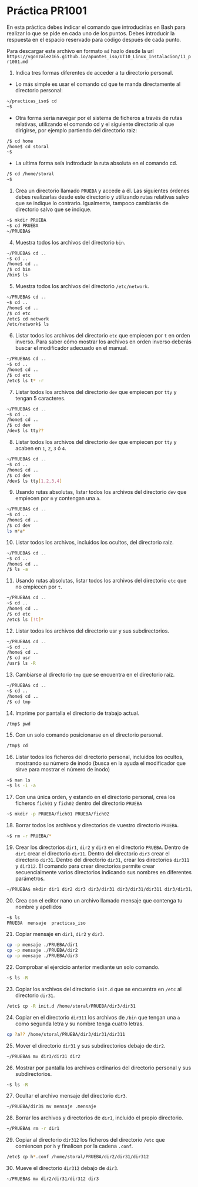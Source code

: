 # Práctica PR1001

En esta práctica debes indicar el comando que introducirías en Bash para realizar lo que se pide en cada uno de los puntos. Debes introducir la respuesta en el espacio reservado para código después de cada punto.

Para descargar este archivo en formato `md` hazlo desde la url `https://vgonzalez165.github.io/apuntes_iso/UT10_Linux_Instalacion/11_pr1001.md`


1. Indica tres formas diferentes de acceder a tu directorio personal. 
- Lo más simple es usar el comando cd que te manda directamente al directorio personal:

```bash
~/practicas_iso$ cd
~$
```

- Otra forma sería navegar por el sistema de ficheros a través de rutas relativas, utilizando el comando cd y el siguiente directorio al que dirigirse, por ejemplo partiendo del directorio raiz:

```bash
/$ cd home
/home$ cd storal
~$
```
- La ultima forma seía indtroducir la ruta absoluta en el comando cd.

```bash
/$ cd /home/storal
~$
```


1. Crea un directorio llamado `PRUEBA` y accede a él. Las siguientes órdenes debes realizarlas desde este directorio y utilizando rutas relativas salvo que se indique lo contrario. Igualmente, tampoco cambiarás de directorio salvo que se indique.

```bash
~$ mkdir PRUEBA
~$ cd PRUEBA
~/PRUEBA$
```


4. Muestra todos los archivos del directorio `bin`.

```bash
~/PRUEBA$ cd ..
~$ cd ..
/home$ cd ..
/$ cd bin
/bin$ ls
```


5. Muestra todos los archivos del directorio `/etc/network`.

```bash
~/PRUEBA$ cd ..
~$ cd ..
/home$ cd ..
/$ cd etc
/etc$ cd network
/etc/network$ ls
```


6. Listar todos los archivos del directorio `etc` que empiecen por `t` en orden inverso. Para saber cómo mostrar los archivos en orden inverso deberás buscar el modificador adecuado en el manual.

```bash
~/PRUEBA$ cd ..
~$ cd ..
/home$ cd ..
/$ cd etc
/etc$ ls t* -r
```


7. Listar todos los archivos del directorio `dev` que empiecen por `tty` y tengan 5 caracteres.

```bash
~/PRUEBA$ cd ..
~$ cd ..
/home$ cd ..
/$ cd dev
/dev$ ls tty??
```


8. Listar todos los archivos del directorio `dev` que empiecen por `tty` y acaben en `1`, `2`, `3` ó `4`.

```bash
~/PRUEBA$ cd ..
~$ cd ..
/home$ cd ..
/$ cd dev
/dev$ ls tty[1,2,3,4]
```


9.  Usando rutas absolutas, listar todos los archivos del directorio `dev` que empiecen por `m` y contengan una `a`.

```bash
~/PRUEBA$ cd ..
~$ cd ..
/home$ cd ..
/$ cd dev
ls m*a*
```


10. Listar todos los archivos, incluidos los ocultos, del directorio raíz.

```bash
~/PRUEBA$ cd ..
~$ cd ..
/home$ cd ..
/$ ls -a
```


11. Usando rutas absolutas, listar todos los archivos del directorio `etc` que no empiecen por `t`.

```bash
~/PRUEBA$ cd ..
~$ cd ..
/home$ cd ..
/$ cd etc
/etc$ ls [!t]*
```


12. Listar todos los archivos del directorio usr y sus subdirectorios.

```bash
~/PRUEBA$ cd ..
~$ cd ..
/home$ cd ..
/$ cd usr
/usr$ ls -R
```


13. Cambiarse al directorio `tmp` que se encuentra en el directorio raíz.

```bash
~/PRUEBA$ cd ..
~$ cd ..
/home$ cd ..
/$ cd tmp
```


14. Imprime por pantalla el directorio de trabajo actual.

```bash
/tmp$ pwd
```


15. Con un solo comando posicionarse en el directorio personal.

```bash
/tmp$ cd
```


16. Listar todos los ficheros del directorio personal, incluidos los ocultos, mostrando su número de inodo (busca en la ayuda el modificador que sirve para mostrar el número de inodo)

```bash
~$ man ls
~$ ls -i -a
```


17. Con una única orden, y estando en el directorio personal, crea los ficheros `fich01` y `fich02` dentro del directorio `PRUEBA`

```bash
~$ mkdir -p PRUEBA/fich01 PRUEBA/fich02
```


18. Borrar todos los archivos y directorios de vuestro directorio `PRUEBA`.

```bash
~$ rm -r PRUEBA/*
```


19. Crear los directorios `dir1`, `dir2` y `dir3` en el directorio `PRUEBA`. Dentro de `dir1` crear el directorio `dir11`. Dentro del directorio `dir3` crear el directorio `dir31`. Dentro del directorio `dir31`, crear los directorios `dir311` y `dir312`. El comando para crear directorios permite crear secuencialmente varios directorios indicando sus nombres en diferentes parámetros.

```bash
~/PRUEBA$ mkdir dir1 dir2 dir3 dir3/dir31 dir3/dir31/dir311 dir3/dir31/dir312
```


20. Crea con el editor nano un archivo llamado mensaje que contenga tu nombre y apellidos

```bash
~$ ls
PRUEBA  mensaje  practicas_iso
```


21. Copiar mensaje en `dir1`, `dir2` y `dir3`.

```bash
cp -p mensaje ./PRUEBA/dir1
cp -p mensaje ./PRUEBA/dir2
cp -p mensaje ./PRUEBA/dir3
```


22. Comprobar el ejercicio anterior mediante un solo comando.

```bash
~$ ls -R
```


23. Copiar los archivos del directorio `init.d` que se encuentra en `/etc` al directorio `dir31`.

```bash
/etc$ cp -R init.d /home/storal/PRUEBA/dir3/dir31
```


24. Copiar en el directorio `dir311` los archivos de `/bin` que tengan una `a` como segunda letra y su nombre tenga cuatro letras.

```bash
cp ?a?? /home/storal/PRUEBA/dir3/dir31/dir311
```


25. Mover el directorio `dir31` y sus subdirectorios debajo de `dir2`.

```bash
~/PRUEBA$ mv dir3/dir31 dir2
```


26. Mostrar por pantalla los archivos ordinarios del directorio personal y sus subdirectorios.

```bash
~$ ls -R
```


27. Ocultar el archivo mensaje del directorio `dir3`.

```bash
~/PRUEBA/dir3$ mv mensaje .mensaje
```


28. Borrar los archivos y directorios de `dir1`, incluido el propio directorio.

```bash
~/PRUEBA$ rm -r dir1
```


29. Copiar al directorio `dir312` los ficheros del directorio `/etc` que comiencen por `h` y finalicen por la cadena `.conf`.

```bash
/etc$ cp h*.conf /home/storal/PRUEBA/dir2/dir31/dir312 
```


30. Mueve el directorio `dir312` debajo de `dir3`.

```bash
~/PRUEBA$ mv dir2/dir31/dir312 dir3
```